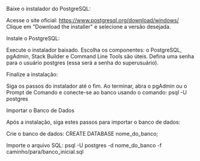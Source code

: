 Baixe o instalador do PostgreSQL:

Acesse o site oficial: https://www.postgresql.org/download/windows/
Clique em "Download the installer" e selecione a versão desejada.

Instale o PostgreSQL:

Execute o instalador baixado.
Escolha os componentes: o PostgreSQL, pgAdmin, Stack Builder e Command Line Tools são úteis.
Defina uma senha para o usuário postgres (essa será a senha do superusuário).

Finalize a instalação:

Siga os passos do instalador até o fim.
Ao terminar, abra o pgAdmin ou o Prompt de Comando e conecte-se ao banco usando o comando:
psql -U postgres

Importar o Banco de Dados

Após a instalação, siga estes passos para importar o banco de dados:

Crie o banco de dados:
CREATE DATABASE nome_do_banco;

Importe o arquivo SQL:
psql -U postgres -d nome_do_banco -f caminho/para/banco_inicial.sql